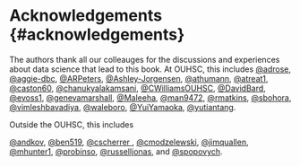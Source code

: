 Acknowledgements {#acknowledgements}
====================================

The authors thank all our colleauges for the discussions and experiences about data science that lead to this book.  At OUHSC, this includes 
[\@adrose](https://github.com/adrose),
[\@aggie-dbc](https://github.com/aggie-dbc),
[\@ARPeters](https://github.com/ARPeters),
[\@Ashley-Jorgensen](https://github.com/Ashley-Jorgensen),
[\@athumann](https://github.com/athumann),
[\@atreat1](https://github.com/atreat1),
[\@caston60](https://github.com/caston60),
[\@chanukyalakamsani](https://github.com/chanukyalakamsani),
[\@CWilliamsOUHSC](https://github.com/CWilliamsOUHSC),
[\@DavidBard](https://github.com/DavidBard),
[\@evoss1](https://github.com/evoss1),
[\@genevamarshall](https://github.com/genevamarshall),
[\@Maleeha](https://github.com/Maleeha),
[\@man9472](https://github.com/man9472),
[\@rmatkins](https://github.com/rmatkins),
[\@sbohora](https://github.com/sbohora),
[\@vimleshbavadiya](https://github.com/vimleshbavadiya),
[\@waleboro](https://github.com/waleboro),
[\@YuiYamaoka](https://github.com/YuiYamaoka),
[\@yutiantang](https://github.com/yutiantang).

Outside the OUHSC, this includes

[\@andkov](https://github.com/andkov),
[\@ben519](https://github.com/ben519),
[\@cscherrer ](https://github.com/cscherrer),
[\@cmodzelewski](https://github.com/cmodzelewski),
[\@jimquallen](https://github.com/jimquallen),
[\@mhunter1](https://github.com/mhunter1),
[\@probinso](https://github.com/probinso),
[\@russelljonas](https://github.com/russelljonas), and
[\@spopovych](https://github.com/spopovych).
